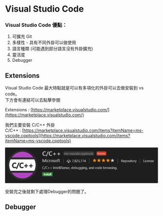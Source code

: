 # Visual Studio Code

### Visual Studio Code 優點：

1. 可擴充 Git  
2. 多樣性 - 具有不同外掛可以做使用  
3. 語言種類 \(可能遇到部分語言沒有外掛擴充\)  
4. 靈活度  
5. Debugger

## Extensions 

Visual Studio Code 最大特點就是可以有多項化的外掛可以去做安裝到 vs code。  
下方會有連結可以去點擊參閱

Extensions : [https://marketplace.visualstudio.com/](https://marketplace.visualstudio.com/)

我們主要安裝 C/C++ 外掛   
C/C++ : [https://marketplace.visualstudio.com/items?itemName=ms-vscode.cpptools](https://marketplace.visualstudio.com/items?itemName=ms-vscode.cpptools)

![](../.gitbook/assets/image%20%281%29.png)

安裝完之後就剩下處理Debugger的問題了。

## Debugger





